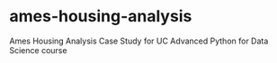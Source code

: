 # ames-housing-analysis
Ames Housing Analysis Case Study for UC Advanced Python for Data Science course
